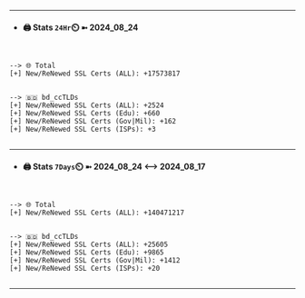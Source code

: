 

---
- #### 🖨️ **Stats** `24Hr`⏲️ ➼ 2024_08_24
```console


--> 🌐 Total
[+] New/ReNewed SSL Certs (ALL): +17573817


--> 🇧🇩 bd_ccTLDs
[+] New/ReNewed SSL Certs (ALL): +2524
[+] New/ReNewed SSL Certs (Edu): +660
[+] New/ReNewed SSL Certs (Gov|Mil): +162
[+] New/ReNewed SSL Certs (ISPs): +3


```

---
- #### 🖨️ **Stats** `7Days`⏲️ ➼ 2024_08_24 <--> 2024_08_17
```console


--> 🌐 Total
[+] New/ReNewed SSL Certs (ALL): +140471217


--> 🇧🇩 bd_ccTLDs
[+] New/ReNewed SSL Certs (ALL): +25605
[+] New/ReNewed SSL Certs (Edu): +9865
[+] New/ReNewed SSL Certs (Gov|Mil): +1412
[+] New/ReNewed SSL Certs (ISPs): +20


```

---

